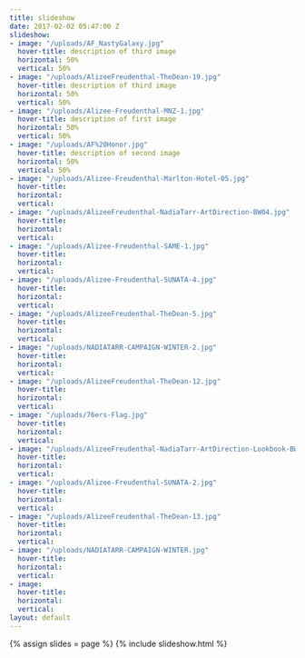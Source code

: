 ```yaml
---
title: slideshow
date: 2017-02-02 05:47:00 Z
slideshow:
- image: "/uploads/AF_NastyGalaxy.jpg"
  hover-title: description of third image
  horizontal: 50%
  vertical: 50%
- image: "/uploads/AlizeeFreudenthal-TheDean-19.jpg"
  hover-title: description of third image
  horizontal: 50%
  vertical: 50%
- image: "/uploads/Alizee-Freudenthal-MNZ-1.jpg"
  hover-title: description of first image
  horizontal: 50%
  vertical: 50%
- image: "/uploads/AF%20Honor.jpg"
  hover-title: description of second image
  horizontal: 50%
  vertical: 50%
- image: "/uploads/Alizee-Freudenthal-Marlton-Hotel-05.jpg"
  hover-title: 
  horizontal: 
  vertical: 
- image: "/uploads/AlizeeFreudenthal-NadiaTarr-ArtDirection-BW04.jpg"
  hover-title: 
  horizontal: 
  vertical: 
- image: "/uploads/Alizee-Freudenthal-SAME-1.jpg"
  hover-title: 
  horizontal: 
  vertical: 
- image: "/uploads/Alizee-Freudenthal-SUNATA-4.jpg"
  hover-title: 
  horizontal: 
  vertical: 
- image: "/uploads/AlizeeFreudenthal-TheDean-5.jpg"
  hover-title: 
  horizontal: 
  vertical: 
- image: "/uploads/NADIATARR-CAMPAIGN-WINTER-2.jpg"
  hover-title: 
  horizontal: 
  vertical: 
- image: "/uploads/AlizeeFreudenthal-TheDean-12.jpg"
  hover-title: 
  horizontal: 
  vertical: 
- image: "/uploads/76ers-Flag.jpg"
  hover-title: 
  horizontal: 
  vertical: 
- image: "/uploads/AlizeeFreudenthal-NadiaTarr-ArtDirection-Lookbook-BW-02.jpg"
  hover-title: 
  horizontal: 
  vertical: 
- image: "/uploads/Alizee-Freudenthal-SUNATA-2.jpg"
  hover-title: 
  horizontal: 
  vertical: 
- image: "/uploads/AlizeeFreudenthal-TheDean-13.jpg"
  hover-title: 
  horizontal: 
  vertical: 
- image: "/uploads/NADIATARR-CAMPAIGN-WINTER.jpg"
  hover-title: 
  horizontal: 
  vertical: 
- image: 
  hover-title: 
  horizontal: 
  vertical: 
layout: default
---
```


{% assign slides = page %}
{% include slideshow.html %}
